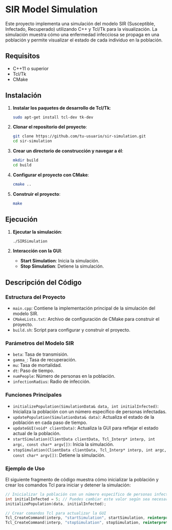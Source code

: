 # SIR Model Simulation

Este proyecto implementa una simulación del modelo SIR (Susceptible, Infectado, Recuperado) utilizando C++ y Tcl/Tk para la visualización. La simulación muestra cómo una enfermedad infecciosa se propaga en una población y permite visualizar el estado de cada individuo en la población.

## Requisitos

- C++11 o superior
- Tcl/Tk
- CMake

## Instalación

1. **Instalar los paquetes de desarrollo de Tcl/Tk**:
   ```sh
   sudo apt-get install tcl-dev tk-dev
   ```

2. **Clonar el repositorio del proyecto**:
   ```sh
   git clone https://github.com/tu-usuario/sir-simulation.git
   cd sir-simulation
   ```

3. **Crear un directorio de construcción y navegar a él**:
   ```sh
   mkdir build
   cd build
   ```

4. **Configurar el proyecto con CMake**:
   ```sh
   cmake ..
   ```

5. **Construir el proyecto**:
   ```sh
   make
   ```

## Ejecución

1. **Ejecutar la simulación**:
   ```sh
   ./SIRSimulation
   ```

2. **Interacción con la GUI**:
   - **Start Simulation**: Inicia la simulación.
   - **Stop Simulation**: Detiene la simulación.

## Descripción del Código

### Estructura del Proyecto

- `main.cpp`: Contiene la implementación principal de la simulación del modelo SIR.
- `CMakeLists.txt`: Archivo de configuración de CMake para construir el proyecto.
- `build.sh`: Script para configurar y construir el proyecto.

### Parámetros del Modelo SIR

- `beta`: Tasa de transmisión.
- `gamma_`: Tasa de recuperación.
- `mu`: Tasa de mortalidad.
- `dt`: Paso de tiempo.
- `numPeople`: Número de personas en la población.
- `infectionRadius`: Radio de infección.

### Funciones Principales

- `initializePopulation(SimulationData& data, int initialInfected)`: Inicializa la población con un número específico de personas infectadas.
- `updatePopulation(SimulationData& data)`: Actualiza el estado de la población en cada paso de tiempo.
- `updateGUI(void* clientData)`: Actualiza la GUI para reflejar el estado actual de la población.
- `startSimulation(ClientData clientData, Tcl_Interp* interp, int argc, const char* argv[])`: Inicia la simulación.
- `stopSimulation(ClientData clientData, Tcl_Interp* interp, int argc, const char* argv[])`: Detiene la simulación.

### Ejemplo de Uso

El siguiente fragmento de código muestra cómo inicializar la población y crear los comandos Tcl para iniciar y detener la simulación:

```cpp
// Inicializar la población con un número específico de personas infectadas
int initialInfected = 5; // Puedes cambiar este valor según sea necesario
initializePopulation(data, initialInfected);

// Crear comandos Tcl para actualizar la GUI
Tcl_CreateCommand(interp, "startSimulation", startSimulation, reinterpret_cast<void *>(&data), NULL);
Tcl_CreateCommand(interp, "stopSimulation", stopSimulation, reinterpret_cast<void *>(&data), NULL);
```
